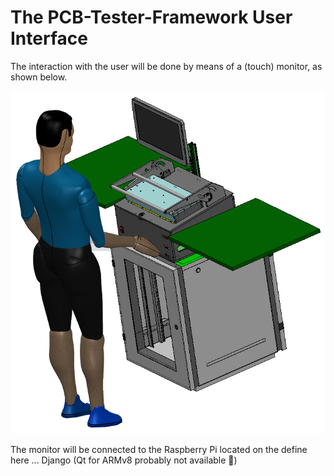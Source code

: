 # The PCB-Tester-Framework User Interface

The interaction with the user will be done by means of a (touch) monitor, as shown below.

<p align="center">
  <img src="/documentation/pictures/PCB-Tester.png">
</p>

The monitor will be connected to the Raspberry Pi located on the []()
define here ... Django (Qt for ARMv8 probably not available 🤨)
   
